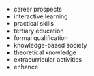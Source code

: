 - career prospects
- interactive learning
- practical skills
- tertiary education
- formal qualification
- knowledge-based society
- theoretical knowledge
- extracurricular activities
- enhance
